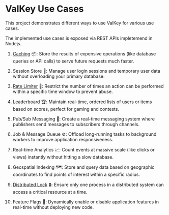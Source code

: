 # ValKey Use Cases

This project demonstrates different ways to use ValKey for various use cases.

The implemented use cases is exposed via REST APIs impletemend in Nodejs.

1. [Caching](/apps/caching/) 📦: Store the results of expensive operations (like database queries or API calls) to serve future requests much faster.

2. Session Store 👤: Manage user login sessions and temporary user data without overloading your primary database.

3. [Rate Limiter](/apps/rate-limiter/) 🚦: Restrict the number of times an action can be performed within a specific time window to prevent abuse.

4. Leaderboard 🏆: Maintain real-time, ordered lists of users or items based on scores, perfect for gaming and contests.

5. Pub/Sub Messaging 📢: Create a real-time messaging system where publishers send messages to subscribers through channels.

6. Job & Message Queue ⚙️: Offload long-running tasks to background workers to improve application responsiveness.

7. Real-time Analytics 📈: Count events at massive scale (like clicks or views) instantly without hitting a slow database.

8. Geospatial Indexing 🗺️: Store and query data based on geographic coordinates to find points of interest within a specific radius.

9. [Distributed Lock](/apps/distributed-lock/) 🔒: Ensure only one process in a distributed system can access a critical resource at a time.

10. Feature Flags 🚩: Dynamically enable or disable application features in real-time without deploying new code.
